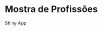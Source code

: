 
<!-- README.md is generated from README.Rmd. Please edit that file -->

# Mostra de Profissões

<!-- badges: start -->
<!-- badges: end -->

Shiny App
